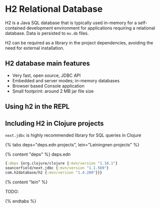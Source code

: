 # H2 Relational Database
H2 is a Java SQL database that is typically used in-memory for a self-contained development environment for applications requiring a relational database.  Data is persisted to `mv.db` files.

H2 can be required as a library in the project dependencies, avoiding the need for external installation.

## H2 database  main features
* Very fast, open source, JDBC API
* Embedded and server modes; in-memory databases
* Browser based Console application
* Small footprint: around 2 MB jar file size

## Using h2 in the REPL


## Including H2 in Clojure projects

`next.jdbc` is highly recommended library for SQL queries in Clojure

{% tabs deps="deps.edn projects", lein="Leiningnen projects" %}

{% content "deps" %}
deps.edn

```clojure
{:deps {org.clojure/clojure {:mvn/version "1.10.1"}
seancorfield/next.jdbc {:mvn/version "1.1.569"}
com.h2database/h2 {:mvn/version "1.4.200"}}}
```

{% content "lein" %}

TODO:

{% endtabs %}
